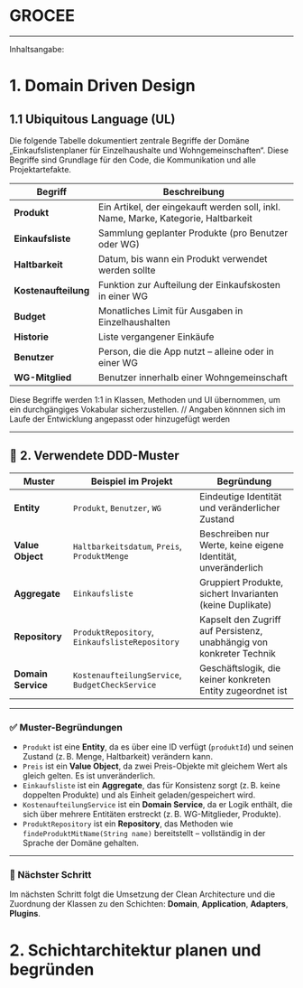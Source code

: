 # GROCEE
---


Inhaltsangabe:


# 1. Domain Driven Design

## 1.1 Ubiquitous Language (UL)

Die folgende Tabelle dokumentiert zentrale Begriffe der Domäne „Einkaufslistenplaner für Einzelhaushalte und Wohngemeinschaften“. Diese Begriffe sind Grundlage für den Code, die Kommunikation und alle Projektartefakte.

| Begriff            | Beschreibung                                                                 |
|--------------------|------------------------------------------------------------------------------|
| **Produkt**         | Ein Artikel, der eingekauft werden soll, inkl. Name, Marke, Kategorie, Haltbarkeit |
| **Einkaufsliste**   | Sammlung geplanter Produkte (pro Benutzer oder WG)                           |
| **Haltbarkeit**     | Datum, bis wann ein Produkt verwendet werden sollte                         |
| **Kostenaufteilung**| Funktion zur Aufteilung der Einkaufskosten in einer WG                      |
| **Budget**          | Monatliches Limit für Ausgaben in Einzelhaushalten                          |
| **Historie**        | Liste vergangener Einkäufe                                                   |
| **Benutzer**        | Person, die die App nutzt – alleine oder in einer WG                        |
| **WG-Mitglied**     | Benutzer innerhalb einer Wohngemeinschaft                                   |

Diese Begriffe werden 1:1 in Klassen, Methoden und UI übernommen, um ein durchgängiges Vokabular sicherzustellen.
// Angaben könnnen sich im Laufe der Entwicklung angepasst oder hinzugefügt werden

---

## 🧱 2. Verwendete DDD-Muster

| Muster              | Beispiel im Projekt                         | Begründung                                                                 |
|---------------------|---------------------------------------------|----------------------------------------------------------------------------|
| **Entity**          | `Produkt`, `Benutzer`, `WG`                 | Eindeutige Identität und veränderlicher Zustand                            |
| **Value Object**    | `Haltbarkeitsdatum`, `Preis`, `ProduktMenge`| Beschreiben nur Werte, keine eigene Identität, unveränderlich              |
| **Aggregate**       | `Einkaufsliste`                             | Gruppiert Produkte, sichert Invarianten (keine Duplikate)                 |
| **Repository**      | `ProduktRepository`, `EinkaufslisteRepository` | Kapselt den Zugriff auf Persistenz, unabhängig von konkreter Technik     |
| **Domain Service**  | `KostenaufteilungService`, `BudgetCheckService` | Geschäftslogik, die keiner konkreten Entity zugeordnet ist               |

---

### ✅ Muster-Begründungen

- `Produkt` ist eine **Entity**, da es über eine ID verfügt (`produktId`) und seinen Zustand (z. B. Menge, Haltbarkeit) verändern kann.
- `Preis` ist ein **Value Object**, da zwei Preis-Objekte mit gleichem Wert als gleich gelten. Es ist unveränderlich.
- `Einkaufsliste` ist ein **Aggregate**, das für Konsistenz sorgt (z. B. keine doppelten Produkte) und als Einheit geladen/gespeichert wird.
- `KostenaufteilungService` ist ein **Domain Service**, da er Logik enthält, die sich über mehrere Entitäten erstreckt (z. B. WG-Mitglieder, Produkte).
- `ProduktRepository` ist ein **Repository**, das Methoden wie `findeProduktMitName(String name)` bereitstellt – vollständig in der Sprache der Domäne gehalten.

---

### 📌 Nächster Schritt

Im nächsten Schritt folgt die Umsetzung der Clean Architecture und die Zuordnung der Klassen zu den Schichten: **Domain**, **Application**, **Adapters**, **Plugins**.




# 2. Schichtarchitektur planen und begründen
